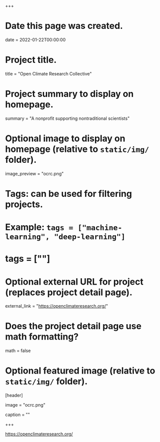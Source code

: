 +++
# Date this page was created.
date = 2022-01-22T00:00:00

# Project title.
title = "Open Climate Research Collective"

# Project summary to display on homepage.
summary = "A nonprofit supporting nontraditional scientists"

# Optional image to display on homepage (relative to `static/img/` folder).
image_preview = "ocrc.png"

# Tags: can be used for filtering projects.
# Example: `tags = ["machine-learning", "deep-learning"]`
# tags = [""]

# Optional external URL for project (replaces project detail page).
external_link = "https://openclimateresearch.org/"

# Does the project detail page use math formatting?
math = false

# Optional featured image (relative to `static/img/` folder).
[header]


image = "ocrc.png"


caption = ""

+++

https://openclimateresearch.org/